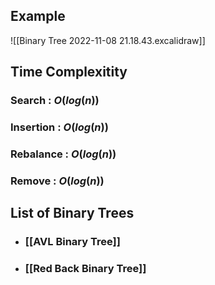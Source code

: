 ## Example
 ![[Binary Tree 2022-11-08 21.18.43.excalidraw]]

## Time Complexitity

### Search : $O(log(n))$
### Insertion : $O(log(n))$
### Rebalance : $O(log(n))$
### Remove : $O(log(n))$

## List of Binary Trees
- ### [[AVL Binary Tree]]
- ### [[Red Back Binary Tree]]
